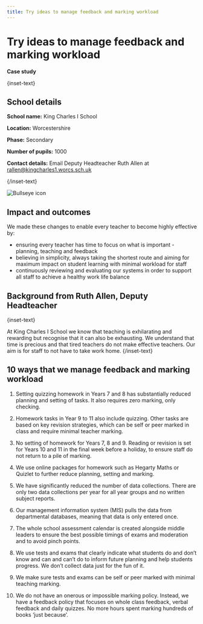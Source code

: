 ```yaml
---
title: Try ideas to manage feedback and marking workload
---
```


# Try ideas to manage feedback and marking workload

<strong class="govuk-tag">Case study</strong>

{inset-text}

## School details

**School name:** King Charles I School

**Location:** Worcestershire

**Phase:** Secondary

**Number of pupils:** 1000

**Contact details:** Email Deputy Headteacher Ruth Allen at <rallen@kingcharles1.worcs.sch.uk>

{/inset-text}

<div class="govuk-grid-row dfe-width-container">
  <div class="govuk-grid-column-full">
    <div class="info-box">
      <div class="info-box__corner">
        <img src="/assets/images/bullseye.svg" alt="Bullseye icon">
      </div>
      <h2 class="govuk-heading-m">
        Impact and outcomes
      </h2>
      <p>
        We made these changes to enable every teacher to become highly effective by:
      </p>
      <ul>
        <li>
          ensuring every teacher has time to focus on what is important - planning, teaching and feedback
        </li>
        <li>
          believing in simplicity, always taking the shortest route and aiming for maximum impact on student learning with minimal workload for staff 
        </li>
        <li>
          continuously reviewing and evaluating our systems in order to support all staff to achieve a healthy work life balance
        </li>
     </ul> 
      </p>
    </div>
  </div>
</div>

## Background from Ruth Allen, Deputy Headteacher

{inset-text}

At King Charles I School we know that teaching is exhilarating and rewarding but recognise that it can also be exhausting. We understand that time is precious and that tired teachers do not make effective teachers. Our aim is for staff to not have to take work home.
{/inset-text}

## 10 ways that we manage feedback and marking workload

1. Setting quizzing homework in Years 7 and 8 has substantially reduced planning and setting of tasks. It also requires zero marking, only checking.

2. Homework tasks in Year 9 to 11 also include quizzing. Other tasks are based on key revision strategies, which can be self or peer marked in class and require minimal teacher marking.

3. No setting of homework for Years 7, 8 and 9. Reading or revision is set for Years 10 and 11 in the final week before a holiday, to ensure staff do not return to a pile of marking.

4. We use online packages for homework such as Hegarty Maths or Quizlet to further reduce planning, setting and marking.

5. We have significantly reduced the number of data collections. There are only two data collections per year for all year groups and no written subject reports.

6. Our management information system (MIS) pulls the data from departmental databases, meaning that data is only entered once.

7. The whole school assessment calendar is created alongside middle leaders to ensure the best possible timings of exams and moderation and to avoid pinch points.

8. We use tests and exams that clearly indicate what students do and don’t know and can and can’t do to inform future planning and help students progress. We don’t collect data just for the fun of it.

9. We make sure tests and exams can be self or peer marked with minimal teaching marking.

10. We do not have an onerous or impossible marking policy. Instead, we have a feedback policy that focuses on whole class feedback, verbal feedback and daily quizzes. No more hours spent marking hundreds of books ‘just because’.
